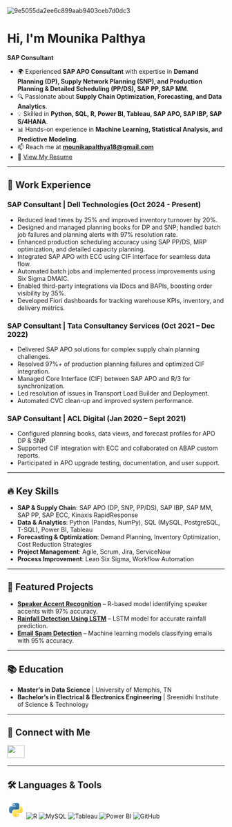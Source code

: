 ![9e5055da2ee6c899aab9403ceb7d0dc3](https://github.com/MounikaPalthya/MounikaPalthya/assets/152343616/5992e1c6-3d72-4ac2-bef5-952da72dbad2)

# Hi, I'm Mounika Palthya  

**SAP Consultant**  

- 🌍 Experienced **SAP APO Consultant** with expertise in **Demand Planning (DP), Supply Network Planning (SNP), and Production Planning & Detailed Scheduling (PP/DS), SAP PP, SAP MM**.  
- 🔍 Passionate about **Supply Chain Optimization, Forecasting, and Data Analytics**.  
- 💡 Skilled in **Python, SQL, R, Power BI, Tableau, SAP APO, SAP IBP, SAP S/4HANA**.  
- 📊 Hands-on experience in **Machine Learning, Statistical Analysis, and Predictive Modeling**.  
- 📫 Reach me at **mounikapalthya18@gmail.com**  
- 📄 [View My Resume](https://docs.google.com/document/d/11wFmfxTldfd1TE6zy_OWJqnwTJrgnuX3/edit?usp=drive_link)

---

## 💼 Work Experience  

### **SAP Consultant | Dell Technologies (Oct 2024 - Present)**  
- Reduced lead times by 25% and improved inventory turnover by 20%.  
- Designed and managed planning books for DP and SNP; handled batch job failures and planning alerts with 97% resolution rate.  
- Enhanced production scheduling accuracy using SAP PP/DS, MRP optimization, and detailed capacity planning.  
- Integrated SAP APO with ECC using CIF interface for seamless data flow.  
- Automated batch jobs and implemented process improvements using Six Sigma DMAIC.  
- Enabled third-party integrations via IDocs and BAPIs, boosting order visibility by 35%.  
- Developed Fiori dashboards for tracking warehouse KPIs, inventory, and delivery metrics.  

### **SAP Consultant | Tata Consultancy Services (Oct 2021 – Dec 2022)**  
- Delivered SAP APO solutions for complex supply chain planning challenges.  
- Resolved 97%+ of production planning failures and optimized CIF integration.  
- Managed Core Interface (CIF) between SAP APO and R/3 for synchronization.  
- Led resolution of issues in Transport Load Builder and Deployment.  
- Automated CVC clean-up and improved system performance.  

### **SAP Consultant | ACL Digital (Jan 2020 – Sept 2021)**  
- Configured planning books, data views, and forecast profiles for APO DP & SNP.  
- Supported CIF integration with ECC and collaborated on ABAP custom reports.  
- Participated in APO upgrade testing, documentation, and user support.  

---

## 🔥 Key Skills  

- **SAP & Supply Chain**: SAP APO (DP, SNP, PP/DS), SAP IBP, SAP MM, SAP PP, SAP ECC, Kinaxis RapidResponse  
- **Data & Analytics**: Python (Pandas, NumPy), SQL (MySQL, PostgreSQL, T-SQL), Power BI, Tableau  
- **Forecasting & Optimization**: Demand Planning, Inventory Optimization, Cost Reduction Strategies  
- **Project Management**: Agile, Scrum, Jira, ServiceNow  
- **Process Improvement**: Lean Six Sigma, Workflow Automation  

---

## 📌 Featured Projects  

- **[Speaker Accent Recognition](https://github.com/MounikaPalthya/Speaker-Accent-recognition-and-detection-using-R-programming)** – R-based model identifying speaker accents with 97% accuracy.  
- **[Rainfall Detection Using LSTM](https://github.com/MounikaPalthya/Rain-Fall-Detection)** – LSTM model for accurate rainfall prediction.  
- **[Email Spam Detection](https://github.com/MounikaPalthya/Email-Spam-Detection-using-Machine-Learning)** – Machine learning models classifying emails with 95% accuracy.  

---

## 📚 Education  

- **Master’s in Data Science** | University of Memphis, TN  
- **Bachelor’s in Electrical & Electronics Engineering** | Sreenidhi Institute of Science & Technology  

---

## 🤝 Connect with Me  

<p align="left">
  <a href="https://www.linkedin.com/in/mounika-palthya-a91aa5229/" target="_blank">
    <img src="https://raw.githubusercontent.com/rahuldkjain/github-profile-readme-generator/master/src/images/icons/Social/linked-in-alt.svg" height="30" width="40" />
  </a>
</p>

---

## 🛠️ Languages & Tools  

<p align="left">
  <img src="https://raw.githubusercontent.com/devicons/devicon/master/icons/python/python-original.svg" alt="Python" width="40" height="40"/>  
  <img src="https://www.r-project.org/logo/Rlogo.png" alt="R" width="40" height="40"/>  
  <img src="https://cdn.jsdelivr.net/gh/devicons/devicon/icons/mysql/mysql-original.svg" alt="MySQL" width="40" height="40"/>  
  <img src="https://cdn.jsdelivr.net/gh/devicons/devicon/icons/tableau/tableau-original.svg" alt="Tableau" width="40" height="40"/>  
  <img src="https://img.icons8.com/color/48/000000/power-bi.png" alt="Power BI" width="40" height="40"/>  
  <img src="https://cdn.jsdelivr.net/gh/devicons/devicon/icons/github/github-original.svg" alt="GitHub" width="40" height="40"/>  
</p>

